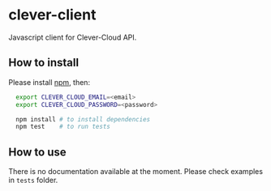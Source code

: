 clever-client
=============

Javascript client for Clever-Cloud API.

How to install
--------------

Please install [npm](https://www.npmjs.org/), then:

```sh
  export CLEVER_CLOUD_EMAIL=<email>
  export CLEVER_CLOUD_PASSWORD=<password>

  npm install # to install dependencies
  npm test    # to run tests
```

How to use
----------

There is no documentation available at the moment. Please check examples in ```tests``` folder.
